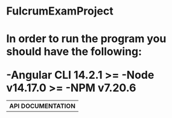 

<h1> FulcrumExamProject<h1>


<p>In order to run the program you should have the following: <p>
-Angular CLI 14.2.1 >=
-Node v14.17.0 >=
-NPM v7.20.6
<br>





<table>
<tr><th>API DOCUMENTATION</th></tr>
</table>
